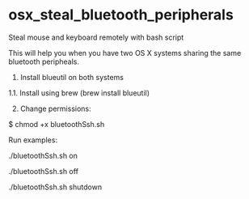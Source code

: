 # osx_steal_bluetooth_peripherals
Steal mouse and keyboard remotely with bash script

This will help you when you have two OS X systems sharing the same bluetooth peripheals.

1. Install blueutil on both systems
  
  1.1. Install using brew (brew install blueutil)

2. Change permissions: 

  $ chmod +x bluetoothSsh.sh



Run examples:

  ./bluetoothSsh.sh on
  
  ./bluetoothSsh.sh off
  
  ./bluetoothSsh.sh shutdown
